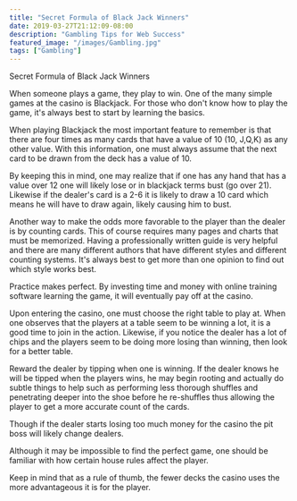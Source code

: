 ```yaml
---
title: "Secret Formula of Black Jack Winners"
date: 2019-03-27T21:12:09-08:00
description: "Gambling Tips for Web Success"
featured_image: "/images/Gambling.jpg"
tags: ["Gambling"]
---
```


Secret Formula of Black Jack Winners

When someone plays a game, they play to win. One of the many simple games at the casino is Blackjack. For those who don't know how to play the game, it's always best to start by learning the basics. 

When playing Blackjack the most important feature to remember is that there are four times as many cards that have a value of 10 (10, J,Q,K) as any other value. With this information, one must always assume that the next card to be drawn from the deck has a value of 10.  

By keeping this in mind, one may realize that if one has any hand that has a value over 12 one will likely lose or in blackjack terms bust (go over 21).  Likewise if the dealer's card is a 2-6 it is likely to draw a 10 card which means he will have to draw again, likely causing him to bust. 

Another way to make the odds more favorable to the player than the dealer is by counting cards. This of course requires many pages and charts that must be memorized.  Having a professionally written guide is very helpful and there are many different authors that have different styles and different counting systems. It's always best to get more than one opinion to find out which style works best.   

Practice makes perfect. By investing time and money with online training software learning the game, it will eventually pay off at the casino.

Upon entering the casino, one must choose the right table to play at. When one observes that the players at a table seem to be winning a lot, it is a good time to join in the action.  Likewise, if you notice the dealer has a lot of chips and the players seem to be doing more losing than winning, then look for a better table. 

Reward the dealer by tipping when one is winning.  If the dealer knows he will be tipped when the players wins,  he may begin rooting and actually do subtle things to help such as performing less thorough shuffles and penetrating deeper into the shoe before he re-shuffles thus allowing the player to get a more accurate count of the cards. 

Though if the dealer starts losing too much money for the casino the pit boss will likely change dealers.  

Although it may be impossible to find the perfect game, one should be familiar with how certain house rules affect the player.  
	
Keep in mind that as a rule of thumb, the fewer decks the casino uses the more advantageous it is for the player.

